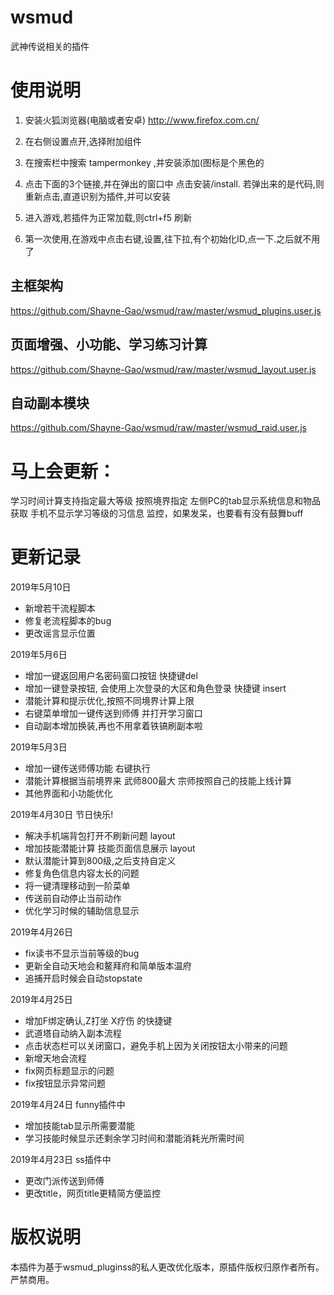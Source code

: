 # wsmud
武神传说相关的插件

# 使用说明
1. 安装火狐浏览器(电脑或者安卓)  http://www.firefox.com.cn/
2. 在右侧设置点开,选择附加组件
3. 在搜索栏中搜索 tampermonkey  ,并安装添加(图标是个黑色的
4. 点击下面的3个链接,并在弹出的窗口中 点击安装/install.
      若弹出来的是代码,则重新点击,直道识别为插件,并可以安装
      
5. 进入游戏,若插件为正常加载,则ctrl+f5 刷新
6. 第一次使用,在游戏中点击右键,设置,往下拉,有个初始化ID,点一下.之后就不用了
## 主框架构

https://github.com/Shayne-Gao/wsmud/raw/master/wsmud_plugins.user.js
## 页面增强、小功能、学习练习计算
https://github.com/Shayne-Gao/wsmud/raw/master/wsmud_layout.user.js

## 自动副本模块
https://github.com/Shayne-Gao/wsmud/raw/master/wsmud_raid.user.js



# 马上会更新：
学习时间计算支持指定最大等级 按照境界指定
左侧PC的tab显示系统信息和物品获取
手机不显示学习等级的习信息
监控，如果发呆，也要看有没有鼓舞buff



# 更新记录 
2019年5月10日
- 新增若干流程脚本
- 修复老流程脚本的bug
- 更改谣言显示位置

2019年5月6日
- 增加一键返回用户名密码窗口按钮 快捷键del
- 增加一键登录按钮, 会使用上次登录的大区和角色登录 快捷键 insert
- 潜能计算和提示优化,按照不同境界计算上限
- 右键菜单增加一键传送到师傅 并打开学习窗口
- 自动副本增加换装,再也不用拿着铁镐刷副本啦

2019年5月3日
- 增加一键传送师傅功能 右键执行
- 潜能计算根据当前境界来 武师800最大  宗师按照自己的技能上线计算
- 其他界面和小功能优化

2019年4月30日
节日快乐!
- 解决手机端背包打开不刷新问题 layout
- 增加技能潜能计算 技能页面信息展示 layout
- 默认潜能计算到800级,之后支持自定义
- 修复角色信息内容太长的问题
- 将一键清理移动到一阶菜单
- 传送前自动停止当前动作
- 优化学习时候的辅助信息显示


2019年4月26日 
- fix读书不显示当前等级的bug
- 更新全自动天地会和鳌拜府和简单版本温府
- 追捕开启时候会自动stopstate

2019年4月25日 
- 增加F绑定确认,Z打坐 X疗伤 的快捷键
- 武道塔自动纳入副本流程
- 点击状态栏可以关闭窗口，避免手机上因为关闭按钮太小带来的问题
- 新增天地会流程
- fix网页标题显示的问题
- fix按钮显示异常问题


2019年4月24日  funny插件中  
- 增加技能tab显示所需要潜能
- 学习技能时候显示还剩余学习时间和潜能消耗光所需时间

2019年4月23日  ss插件中 
- 更改门派传送到师傅
- 更改title，网页title更精简方便监控




# 版权说明
本插件为基于wsmud_pluginss的私人更改优化版本，原插件版权归原作者所有。严禁商用。

